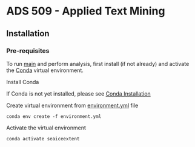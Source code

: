 # ADS 509 - Applied Text Mining

## Installation

### Pre-requisites

To run [main](https://github.com/giantmagellan/SeaIceForecast/blob/main/main.ipynb) and perform analysis, first install (if not already) and activate the [Conda](https://docs.conda.io/projects/conda/en/stable/index.html) virtual environment.

Install Conda

If Conda is not yet installed, please see [Conda Installation](https://docs.conda.io/projects/conda/en/stable/user-guide/install/index.html)

Create virtual environment from [environment.yml](https://github.com/giantmagellan/SeaIceForecast/blob/main/environment.yml) file

``` conda env create -f environment.yml ```

Activate the virtual environment

``` conda activate seaiceextent ```